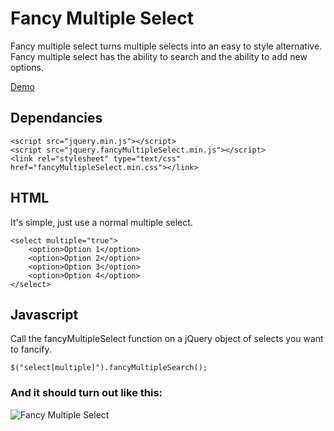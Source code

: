 # Fancy Multiple Select
Fancy multiple select turns multiple selects into an easy to style alternative. Fancy multiple select has the ability to search and the ability to add new options.

[Demo](http://smileyjames.github.io/fancyMultipleSelect/)

## Dependancies
```
<script src="jquery.min.js"></script>
<script src="jquery.fancyMultipleSelect.min.js"></script>
<link rel="stylesheet" type="text/css" href="fancyMultipleSelect.min.css"></link>
```
## HTML
It's simple, just use a normal multiple select.
```
<select multiple="true">
    <option>Option 1</option>
    <option>Option 2</option>
    <option>Option 3</option>
    <option>Option 4</option>
</select>
```
## Javascript
Call the fancyMultipleSelect function on a jQuery object of selects you want to fancify.
```
$("select[multiple]").fancyMultipleSearch();
```
### And it should turn out like this:
![Fancy Multiple Select](http://smileyjames.github.io/fancyMultipleSelect/fancy.png)
